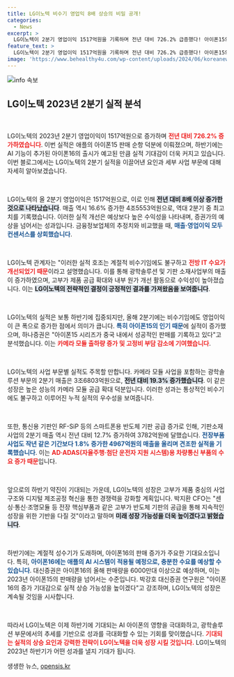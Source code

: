 ```yaml
---
title: LG이노텍 비수기 영업익 8배 상승의 비밀 공개!
categories:
  - News
excerpt: >
  LG이노텍이 2분기 영업이익 1517억원을 기록하며 전년 대비 726.2% 급증했다! 아이폰15의 인기 덕분인데, 하반기에는 AI 아이폰16 출시로 실적 기대감이 높아진다. 실적 개선의 비결과 향후 전망을 확인해보세요!
feature_text: >
  LG이노텍이 2분기 영업이익 1517억원을 기록하며 전년 대비 726.2% 급증했다! 아이폰15의 인기 덕분인데, 하반기에는 AI 아이폰16 출시로 실적 기대감이 높아진다. 실적 개선의 비결과 향후 전망을 확인해보세요!
image: 'https://www.behealthy4u.com/wp-content/uploads/2024/06/koreanews.jpg'
---
```


<p><img src="https://www.behealthy4u.com/wp-content/uploads/2024/06/koreanews.jpg" alt="info 속보" /></p>

<h2 data-ke-size="size26">LG이노텍 2023년 2분기 실적 분석</h2>

<p data-ke-size="size16">&nbsp;</p>

<p>LG이노텍의 2023년 2분기 영업이익이 1517억원으로 증가하며 <b><span style="color: #ee2323;">전년 대비 726.2% 증가하였습니다</span></b>. 이번 실적은 애플의 아이폰15 판매 순항 덕분에 이뤄졌으며, 하반기에는 AI 기능이 추가된 아이폰16의 출시가 예고된 만큼 실적 기대감이 더욱 커지고 있습니다. 이번 블로그에서는 LG이노텍의 2분기 실적을 이끌어낸 요인과 세부 사업 부문에 대해 자세히 알아보겠습니다.</p>

<p data-ke-size="size16">&nbsp;</p>

<p>LG이노텍의 올 2분기 영업이익은 1517억원으로, 이로 인해 <b><span style="background-color: #21538527;">전년 대비 8배 이상 증가한 것으로 나타났습니다</span></b>. 매출 역시 16.6% 증가한 4조5553억원으로, 역대 2분기 중 최고치를 기록했습니다. 이러한 실적 개선은 예상보다 높은 수익성을 나타내며, 증권가의 예상을 넘어서는 성과입니다. 금융정보업체의 추정치와 비교했을 때, <b><span style="color: #1a5490;">매출·영업이익 모두 컨센서스를 상회했습니다</span></b>.</p>

<p data-ke-size="size16">&nbsp;</p>

<p>LG이노텍 관계자는 "이러한 실적 호조는 계절적 비수기임에도 불구하고 <b><span style="color: #ee2323;">전방 IT 수요가 개선되었기 때문</span></b>이라고 설명했습니다. 이를 통해 광학솔루션 및 기판 소재사업부의 매출이 증가하였으며, 고부가 제품 공급 확대와 내부 원가 개선 활동으로 수익성이 높아졌습니다. 이는 <b><span style="background-color: #21538527;">LG이노텍의 전략적인 결정이 긍정적인 결과를 가져왔음을 보여줍니다</span></b>.</p>

<p data-ke-size="size16">&nbsp;</p>

<p>LG이노텍의 실적은 보통 하반기에 집중되지만, 올해 2분기에는 비수기임에도 영업이익이 큰 폭으로 증가한 점에서 의미가 큽니다. <b><span style="color: #1a5490;">특히 아이폰15의 인기 때문</span></b>에 실적이 증가했으며, 하나증권은 "아이폰15 시리즈가 중국 내에서 성공적인 판매를 기록하고 있다"고 분석했습니다. 이는 <b><span style="color: #ee2323;">카메라 모듈 출하량 증가 및 고정비 부담 감소에 기여했습니다</span></b>.</p>

<p data-ke-size="size16">&nbsp;</p>

<p>LG이노텍의 사업 부문별 실적도 주목할 만합니다. 카메라 모듈 사업을 포함하는 광학솔루션 부문의 2분기 매출은 3조6803억원으로, <b><span style="background-color: #21538527;">전년 대비 19.3% 증가했습니다</span></b>. 이 같은 성장은 높은 성능의 카메라 모듈 공급 확대 덕분입니다. 이러한 성과는 통상적인 비수기에도 불구하고 이루어진 누적 실적의 우수성을 보여줍니다. </p>

<p data-ke-size="size16">&nbsp;</p>

<p>또한, 통신용 기판인 RF-SiP 등의 스마트폰용 반도체 기판 공급 증가로 인해, 기판소재사업의 2분기 매출 역시 전년 대비 12.7% 증가하여 3782억원에 달했습니다. <b><span style="color: #1a5490;">전장부품사업도 작년 같은 기간보다 1.8% 증가한 4967억원의 매출을 올리며 견조한 실적을 기록했습니다</span></b>. 이는 <b><span style="color: #ee2323;">AD·ADAS(자율주행·첨단 운전자 지원 시스템)용 차량통신 부품의 수요 증가 때문</span></b>입니다.</p>

<p data-ke-size="size16">&nbsp;</p>

<p>앞으로의 하반기 약진이 기대되는 가운데, LG이노텍의 성장은 고부가 제품 중심의 사업 구조와 디지털 제조공정 혁신을 통한 경쟁력을 강화할 계획입니다. 박지환 CFO는 "센싱·통신·조명모듈 등 전장 핵심부품과 같은 고부가 반도체 기판의 공급을 통해 지속적인 성장을 위한 기반을 다질 것"이라고 말하며 <b><span style="background-color: #21538527;">미래 성장 가능성을 더욱 높이겠다고 밝혔습니다</span></b>.</p>

<p data-ke-size="size16">&nbsp;</p>

<p>하반기에는 계절적 성수기가 도래하며, 아이폰16의 판매 증가가 주요한 기대요소입니다. 특히, <b><span style="color: #1a5490;">아이폰16에는 애플의 AI 시스템이 적용될 예정으로, 충분한 수요를 예상할 수 있습니다</span></b>. 대신증권은 아이폰16의 올해 판매량을 6000만대 이상으로 예상하며, 이는 2023년 아이폰15의 판매량을 넘어서는 수준입니다. 박강호 대신증권 연구원은 "아이폰16의 증가 기대감으로 실적 상승 가능성을 높이겠다"고 강조하며, LG이노텍의 성장은 계속될 것임을 시사합니다.</p>

<p data-ke-size="size16">&nbsp;</p>

<p>따라서 LG이노텍은 이제 하반기에 기대되는 AI 아이폰의 영향을 극대화하고, 광학솔루션 부문에서의 추세를 기반으로 성과를 극대화할 수 있는 기회를 맞이했습니다. <b><span style="color: #ee2323;">기대되는 실적의 상승 요인과 강력한 전략이 LG이노텍을 더욱 성장 시킬 것입니다.</span></b> LG이노텍의 2023년 하반기가 어떤 성과를 낼지 기대가 됩니다.</p>
생생한 뉴스, <a href="https://opensis.kr" rel="dofollow">opensis.kr</a>


